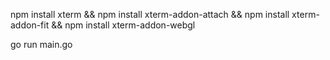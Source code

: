 npm install xterm && npm install xterm-addon-attach && npm install xterm-addon-fit && npm install xterm-addon-webgl

go run main.go
